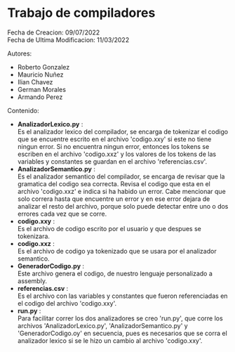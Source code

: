 # Trabajo de compiladores
Fecha de Creacion: 09/07/2022 <br>
Fecha de Ultima Modificacion: 11/03/2022 <br>

Autores:
- Roberto Gonzalez
- Mauricio Nuñez
- Ilian Chavez
- German Morales
- Armando Perez

Contenido:
- <b>AnalizadorLexico.py</b> :<br>
    Es el analizador lexico del compilador, se encarga de tokenizar el codigo que se encuentre escrito en el archivo 'codigo.xxy' si este no tiene ningun error. Si no encuentra ningun error, entonces los tokens se escriben en el archivo 'codigo.xxz' y los valores de los tokens de las variables y constantes se guardan en el archivo 'referencias.csv'.
- <b>AnalizadorSemantico.py</b> :<br>
    Es el analizador semantico del compilador, se encarga de revisar que la gramatica del codigo sea correcta. Revisa el codigo que esta en el archivo 'codigo.xxz' e indica si ha habido un error. Cabe mencionar que solo correra hasta que encuentre un error y en ese error dejara de analizar el resto del archivo, porque solo puede detectar entre uno o dos errores cada vez que se corre.
- <b>codigo.xxy</b> :<br>
    Es el archivo de codigo escrito por el usuario y que despues se tokenizara.
- <b>codigo.xxz</b> :<br>
    Es el archivo de codigo ya tokenizado que se usara por el analizador semantico.
- <b>GeneradorCodigo.py</b> :<br>
    Este archivo genera el codigo, de nuestro lenguaje personalizado a assembly.
- <b>referencias.csv</b> :<br>
    Es el archivo con las variables y constantes que fueron referenciadas en el codigo del archivo 'codigo.xxy'.
- <b>run.py</b> :<br>
    Para facilitar correr los dos analizadores se creo 'run.py', que corre los archivos 'AnalizadorLexico.py', 'AnalizadorSemantico.py' y 'GeneradorCodigo.oy' en secuencia, pues es necesarios que se corra el analizador lexico si se le hizo un cambio al archivo 'codigo.xxy'.
